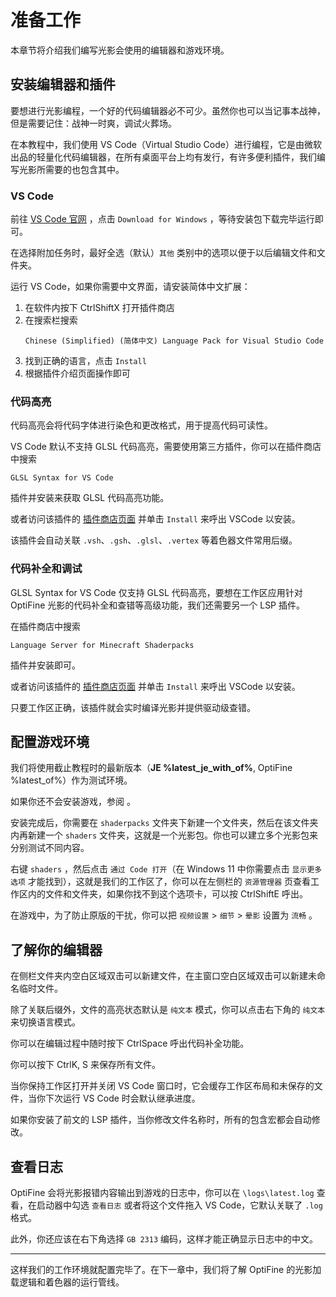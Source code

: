 # 准备工作

<show-structure depth="2"/>

<tldr>

本章节将介绍我们编写光影会使用的编辑器和游戏环境。

</tldr>

## 安装编辑器和插件

要想进行光影编程，一个好的代码编辑器必不可少。虽然你也可以当记事本战神，但是需要记住：战神一时爽，调试火葬场。

在本教程中，我们使用 VS Code（Virtual Studio Code）进行编程，它是由微软出品的轻量化代码编辑器，在所有桌面平台上均有发行，有许多便利插件，我们编写光影所需要的也包含其中。

### VS Code

前往 [VS Code 官网](https://code.visualstudio.com/) ，点击 `Download for Windows` ，等待安装包下载完毕运行即可。

在选择附加任务时，最好全选（默认）`其他` 类别中的选项以便于以后编辑文件和文件夹。

运行 VS Code，如果你需要中文界面，请安装简体中文扩展：
1. 在软件内按下 <shortcut>Ctrl</shortcut><shortcut>Shift</shortcut><shortcut>X</shortcut> 打开插件商店
2. 在搜索栏搜索
    ```
    Chinese (Simplified) (简体中文) Language Pack for Visual Studio Code
    ```
3. 找到正确的语言，点击 `Install`
4. 根据插件介绍页面操作即可

### 代码高亮

代码高亮会将代码字体进行染色和更改格式，用于提高代码可读性。

VS Code 默认不支持 GLSL 代码高亮，需要使用第三方插件，你可以在插件商店中搜索
```text
GLSL Syntax for VS Code
```
插件并安装来获取 GLSL 代码高亮功能。

或者访问该插件的 [插件商店页面](https://marketplace.visualstudio.com/items?itemName=GeForceLegend.vscode-glsl) 并单击 `Install` 来呼出 VSCode 以安装。

该插件会自动关联 `.vsh`、`.gsh`、`.glsl`、`.vertex` 等着色器文件常用后缀。

### 代码补全和调试

GLSL Syntax for VS Code 仅支持 GLSL 代码高亮，要想在工作区应用针对 OptiFine 光影的代码补全和查错等高级功能，我们还需要另一个 <tooltip term="LSP">LSP</tooltip> 插件。

在插件商店中搜索
```text
Language Server for Minecraft Shaderpacks
```
插件并安装即可。

或者访问该插件的 [插件商店页面](https://marketplace.visualstudio.com/items?itemName=GeForceLegend.vscode-mcshader) 并单击 `Install` 来呼出 VSCode 以安装。

只要工作区正确，该插件就会实时编译光影并提供驱动级查错。

## 配置游戏环境

我们将使用截止教程时的最新版本（**JE %latest_je_with_of%**, OptiFine %latest_of%）作为测试环境。

如果你还不会安装游戏，参阅 [](jeInstallGame.md) 。

安装完成后，你需要在 `shaderpacks` 文件夹下新建一个文件夹，然后在该文件夹内再新建一个 `shaders` 文件夹，这就是一个光影包。你也可以建立多个光影包来分别测试不同内容。

右键 `shaders` ，然后点击 `通过 Code 打开`（在 Windows 11 中你需要点击 `显示更多选项` 才能找到），这就是我们的工作区了，你可以在左侧栏的 `资源管理器` 页查看工作区内的文件和文件夹，如果你找不到这个选项卡，可以按 <shortcut>Ctrl</shortcut><shortcut>Shift</shortcut><shortcut>E</shortcut> 呼出。

在游戏中，为了防止原版的干扰，你可以把 `视频设置` > `细节` > `晕影` 设置为 `流畅` 。

## 了解你的编辑器

在侧栏文件夹内空白区域双击可以新建文件，在主窗口空白区域双击可以新建未命名临时文件。

除了关联后缀外，文件的高亮状态默认是 `纯文本` 模式，你可以点击右下角的 `纯文本` 来切换语言模式。

你可以在编辑过程中随时按下 <shortcut>Ctrl</shortcut><shortcut>Space</shortcut> 呼出代码补全功能。

你可以按下 <shortcut>Ctrl</shortcut><shortcut>K</shortcut>, <shortcut>S</shortcut> 来保存所有文件。

当你保持工作区打开并关闭 VS Code 窗口时，它会缓存工作区布局和未保存的文件，当你下次运行 VS Code 时会默认继承进度。

如果你安装了前文的 LSP 插件，当你修改文件名称时，所有的包含宏都会自动修改。

## 查看日志

OptiFine 会将光影报错内容输出到游戏的日志中，你可以在 `\logs\latest.log` 查看，在启动器中勾选 `查看日志` 或者将这个文件拖入 VS Code，它默认关联了 `.log` 格式。

此外，你还应该在右下角选择 `GB 2313` 编码，这样才能正确显示日志中的中文。

---

这样我们的工作环境就配置完毕了。在下一章中，我们将了解 OptiFine 的光影加载逻辑和着色器的运行管线。
